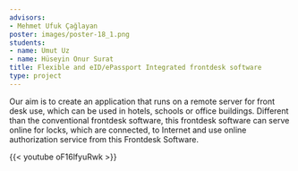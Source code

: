 ```yaml
---
advisors:
- Mehmet Ufuk Çağlayan
poster: images/poster-18_1.png
students:
- name: Umut Uz
- name: Hüseyin Onur Surat
title: Flexible and eID/ePassport Integrated frontdesk software
type: project
---
```


Our aim is to create an application that runs on a remote server for front desk use, which can be used in hotels, schools or office buildings. Different than the conventional frontdesk software, this frontdesk software can serve online for locks, which are connected, to Internet and use online authorization service from this Frontdesk Software.


{{< youtube oF16lfyuRwk >}}
